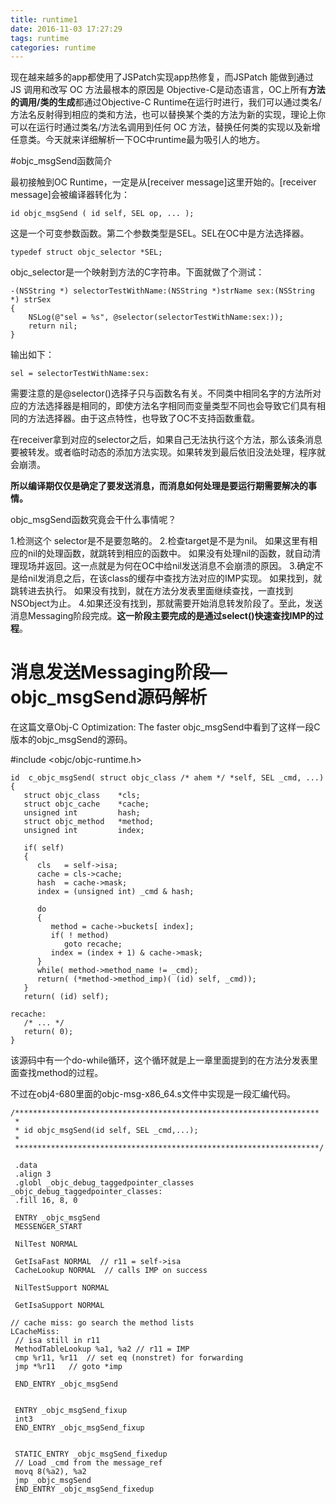 ```yaml
---
title: runtime1
date: 2016-11-03 17:27:29
tags: runtime
categories: runtime
---
```


现在越来越多的app都使用了JSPatch实现app热修复，而JSPatch 能做到通过 JS 调用和改写 OC 方法最根本的原因是 Objective-C是动态语言，OC上所有**方法的调用/类的生成**都通过Objective-C Runtime在运行时进行，我们可以通过类名/方法名反射得到相应的类和方法，也可以替换某个类的方法为新的实现，理论上你可以在运行时通过类名/方法名调用到任何 OC 方法，替换任何类的实现以及新增任意类。今天就来详细解析一下OC中runtime最为吸引人的地方。
<!--more-->

#objc_msgSend函数简介

最初接触到OC Runtime，一定是从[receiver message]这里开始的。[receiver message]会被编译器转化为：

	id objc_msgSend ( id self, SEL op, ... );
	
这是一个可变参数函数。第二个参数类型是SEL。SEL在OC中是方法选择器。

	typedef struct objc_selector *SEL;
	
objc_selector是一个映射到方法的C字符串。下面就做了个测试：

	-(NSString *) selectorTestWithName:(NSString *)strName sex:(NSString *) strSex
	{
	    NSLog(@"sel = %s", @selector(selectorTestWithName:sex:));
	    return nil;
	}

输出如下：

	sel = selectorTestWithName:sex:

需要注意的是@selector()选择子只与函数名有关。不同类中相同名字的方法所对应的方法选择器是相同的，即使方法名字相同而变量类型不同也会导致它们具有相同的方法选择器。由于这点特性，也导致了OC不支持函数重载。

在receiver拿到对应的selector之后，如果自己无法执行这个方法，那么该条消息要被转发。或者临时动态的添加方法实现。如果转发到最后依旧没法处理，程序就会崩溃。

**所以编译期仅仅是确定了要发送消息，而消息如何处理是要运行期需要解决的事情。**

objc_msgSend函数究竟会干什么事情呢？


1.检测这个 selector是不是要忽略的。 
2.检查target是不是为nil。
如果这里有相应的nil的处理函数，就跳转到相应的函数中。 如果没有处理nil的函数，就自动清理现场并返回。这一点就是为何在OC中给nil发送消息不会崩溃的原因。
3.确定不是给nil发消息之后，在该class的缓存中查找方法对应的IMP实现。
如果找到，就跳转进去执行。 如果没有找到，就在方法分发表里面继续查找，一直找到NSObject为止。
4.如果还没有找到，那就需要开始消息转发阶段了。至此，发送消息Messaging阶段完成。**这一阶段主要完成的是通过select()快速查找IMP的过程**。

# 消息发送Messaging阶段—objc_msgSend源码解析

在这篇文章Obj-C Optimization: The faster objc_msgSend中看到了这样一段C版本的objc_msgSend的源码。

#include <objc/objc-runtime.h>

	id  c_objc_msgSend( struct objc_class /* ahem */ *self, SEL _cmd, ...)  
	{
	   struct objc_class    *cls;
	   struct objc_cache    *cache;
	   unsigned int         hash;
	   struct objc_method   *method;   
	   unsigned int         index;
	
	   if( self)
	   {
	      cls   = self->isa;
	      cache = cls->cache;
	      hash  = cache->mask;
	      index = (unsigned int) _cmd & hash;
	
	      do
	      {
	         method = cache->buckets[ index];
	         if( ! method)
	            goto recache;
	         index = (index + 1) & cache->mask;
	      }
	      while( method->method_name != _cmd);
	      return( (*method->method_imp)( (id) self, _cmd));
	   }
	   return( (id) self);
	
	recache:  
	   /* ... */
	   return( 0);
	}

该源码中有一个do-while循环，这个循环就是上一章里面提到的在方法分发表里面查找method的过程。

不过在obj4-680里面的objc-msg-x86_64.s文件中实现是一段汇编代码。


	/********************************************************************
	 *
	 * id objc_msgSend(id self, SEL _cmd,...);
	 *
	 ********************************************************************/
	
	 .data
	 .align 3
	 .globl _objc_debug_taggedpointer_classes
	_objc_debug_taggedpointer_classes:  
	 .fill 16, 8, 0
	
	 ENTRY _objc_msgSend
	 MESSENGER_START
	
	 NilTest NORMAL
	
	 GetIsaFast NORMAL  // r11 = self->isa
	 CacheLookup NORMAL  // calls IMP on success
	
	 NilTestSupport NORMAL
	
	 GetIsaSupport NORMAL
	
	// cache miss: go search the method lists
	LCacheMiss:  
	 // isa still in r11
	 MethodTableLookup %a1, %a2 // r11 = IMP
	 cmp %r11, %r11  // set eq (nonstret) for forwarding
	 jmp *%r11   // goto *imp
	
	 END_ENTRY _objc_msgSend
	
	
	 ENTRY _objc_msgSend_fixup
	 int3
	 END_ENTRY _objc_msgSend_fixup
	
	
	 STATIC_ENTRY _objc_msgSend_fixedup
	 // Load _cmd from the message_ref
	 movq 8(%a2), %a2
	 jmp _objc_msgSend
	 END_ENTRY _objc_msgSend_fixedup



